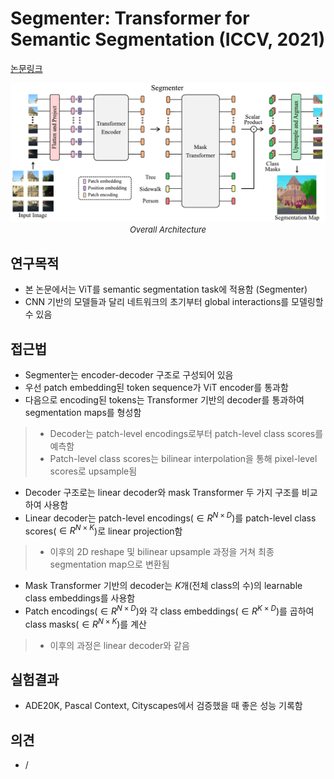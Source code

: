 # Segmenter: Transformer for Semantic Segmentation (ICCV, 2021)

[논문링크](https://openaccess.thecvf.com/content/ICCV2021/html/Strudel_Segmenter_Transformer_for_Semantic_Segmentation_ICCV_2021_paper.html)

<p align="center">
    <img width="700" alt='fig1' src="../img/strudel2021segmenter.png?raw=true"></br>
    <em><font size=2>Overall Architecture</font></em>
</p>

## 연구목적
- 본 논문에서는 ViT를 semantic segmentation task에 적용함 (Segmenter)
- CNN 기반의 모델들과 달리 네트워크의 초기부터 global interactions를 모델링할 수 있음

## 접근법
- Segmenter는 encoder-decoder 구조로 구성되어 있음
- 우선 patch embedding된 token sequence가 ViT encoder를 통과함
- 다음으로 encoding된 tokens는 Transformer 기반의 decoder를 통과하여 segmentation maps를 형성함
> - Decoder는 patch-level encodings로부터 patch-level class scores를 예측함
> - Patch-level class scores는 bilinear interpolation을 통해 pixel-level scores로 upsample됨
- Decoder 구조로는 linear decoder와 mask Transformer 두 가지 구조를 비교하여 사용함
- Linear decoder는 patch-level encodings($\in{R^{{N}\times{D}}}$)를 patch-level class scores($\in{R^{{N}\times{K}}}$)로 linear projection함
> - 이후의 2D reshape 및 bilinear upsample 과정을 거쳐 최종 segmentation map으로 변환됨
- Mask Transformer 기반의 decoder는 $K$개(전체 class의 수)의 learnable class embeddings를 사용함
- Patch encodings($\in{R^{{N}\times{D}}}$)와 각 class embeddings($\in{R^{{K}\times{D}}}$)를 곱하여 class masks($\in{R^{{N}\times{K}}}$)를 계산
> - 이후의 과정은 linear decoder와 같음

## 실험결과
- ADE20K, Pascal Context, Cityscapes에서 검증했을 때 좋은 성능 기록함

## 의견
- / 